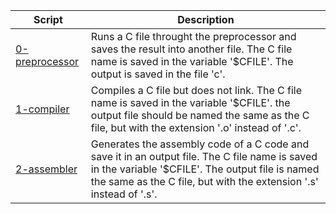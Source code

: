 |Script|Description|
|-|-|
|[0-preprocessor](0-preprocessor)|Runs a C file throught the preprocessor and saves the result into another file. The C file name is saved in the variable '$CFILE'. The output is saved in the file 'c'.|
|[1-compiler](1-compiler)|Compiles a C file but does not link. The C file name is saved in the variable '$CFILE'. the output file should be named the same as the C file, but with the extension '.o' instead of '.c'.|
|[2-assembler](2-assembler)|Generates the assembly code of a C code and save it in an output file. The C file name is saved in the variable '$CFILE'. The output file is named the same as the C file, but with the extension '.s' instead of '.s'.|
